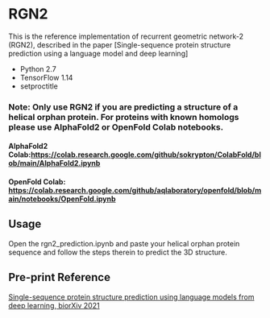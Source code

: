 # RGN2

This is the reference implementation of recurrent geometric network-2 (RGN2), described in the paper [Single-sequence protein structure prediction using a language model and deep learning]

* Python 2.7
* TensorFlow 1.14
* setproctitle

### Note: Only use RGN2 if you are predicting a structure of a helical orphan protein. For proteins with known homologs please use AlphaFold2 or OpenFold Colab notebooks.
#### AlphaFold2 Colab:https://colab.research.google.com/github/sokrypton/ColabFold/blob/main/AlphaFold2.ipynb
#### OpenFold Colab: https://colab.research.google.com/github/aqlaboratory/openfold/blob/main/notebooks/OpenFold.ipynb

## Usage
Open the rgn2_prediction.ipynb and paste your helical orphan protein sequence and follow the steps therein to predict the 3D structure.


## Pre-print Reference
[Single-sequence protein structure prediction using language models from deep learning, biorXiv 2021](https://www.biorxiv.org/content/10.1101/2021.08.02.454840v1)
